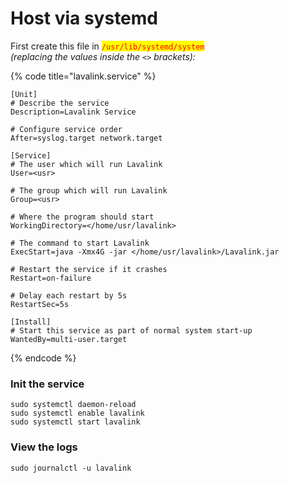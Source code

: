 # Host via systemd

First create this file in <mark style="color:red;">`/usr/lib/systemd/system`</mark>\
_(replacing the values inside the `<>` brackets):_

{% code title="lavalink.service" %}
```editorconfig
[Unit]
# Describe the service
Description=Lavalink Service

# Configure service order
After=syslog.target network.target

[Service]
# The user which will run Lavalink
User=<usr>

# The group which will run Lavalink
Group=<usr>

# Where the program should start
WorkingDirectory=</home/usr/lavalink>

# The command to start Lavalink
ExecStart=java -Xmx4G -jar </home/usr/lavalink>/Lavalink.jar

# Restart the service if it crashes
Restart=on-failure

# Delay each restart by 5s
RestartSec=5s

[Install]
# Start this service as part of normal system start-up
WantedBy=multi-user.target
```
{% endcode %}

### Init the service

```
sudo systemctl daemon-reload
sudo systemctl enable lavalink
sudo systemctl start lavalink
```

### View the logs

```
sudo journalctl -u lavalink
```
